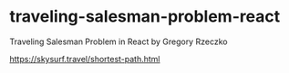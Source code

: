 # traveling-salesman-problem-react
Traveling Salesman Problem in React
by Gregory Rzeczko

https://skysurf.travel/shortest-path.html
